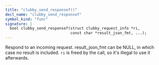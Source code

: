 ```yaml
---
title: "clubby_send_responsef()"
decl_name: "clubby_send_responsef"
symbol_kind: "func"
signature: |
  bool clubby_send_responsef(struct clubby_request_info *ri,
                             const char *result_json_fmt, ...);
---
```


Respond to an incoming request.
result_json_fmt can be NULL, in which case no result is included.
`ri` is freed by the call, so it's illegal to use it afterwards. 

